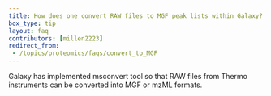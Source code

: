 ```yaml
---
title: How does one convert RAW files to MGF peak lists within Galaxy?
box_type: tip
layout: faq
contributors: [millen2223]
redirect_from:
 - /topics/proteomics/faqs/convert_to_MGF
---
```


Galaxy has implemented msconvert tool so that RAW files from Thermo instruments can be converted into MGF or mzML formats.
